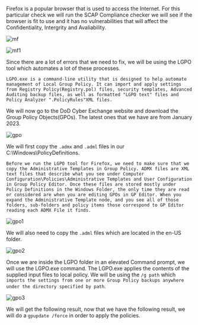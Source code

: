 Firefox is a popular browser that is used to access the Internet. For this particular check we will run the SCAP Compliance checker we will see if the browser is fit to use and it has no vulnerabilities that will affect the Confidentiality, Intergrity and Avaliability. 

![mf](https://user-images.githubusercontent.com/93686063/231775409-6d301a21-bb8a-4656-85b9-45a9aa36abf4.JPG)

![mf1](https://user-images.githubusercontent.com/93686063/231777289-a8e259e5-679b-4500-a886-54301ffa992a.JPG)

Since there are a lot of errors that we need to fix, we will be using the LGPO tool which automates a lot of these processes. 

`LGPO.exe is a command-line utility that is designed to help automate management of Local Group Policy. It can import and apply settings from Registry Policy(Registry.pol) files, security templates, Advanced Auditing backup files, as well as formatted "LGPO text" files and Policy Analyzer ".PolicyRules"XML files.` 

We will now go to the DoD Cyber Exchange website and download the Group Policy Objects(GPOs). The latest ones that we have are from January 2023.

![gpo](https://user-images.githubusercontent.com/93686063/231779553-acd4abf7-01a6-4d56-bd73-c3d2efab4e01.JPG)

We will first copy the `.admx` and `.adml` files in our C:\Windows\PolicyDefinitions. 

`Before we run the LGPO tool for Firefox, we need to make sure that we copy the Administrative Templates in Group Policy. ADMX files are XML text files that describe what you see under Computer Configuration\Policies\Administrative Templates and User Configuration in Group Policy Editor. Once these files are stored mostly under Policy Definitions in the Windows Folder, the only time they are read or considered are when you are editing GPOs in GP Editor. When you expand the Administrative Template node, and you see all of those folders, sub-folders and policy items those correspond to GP Editor reading each ADMX File it finds.` 


![gpo1](https://user-images.githubusercontent.com/93686063/231783250-9ca72f45-d19b-4ad7-b2e3-8837f5ff01c2.JPG)

We will also need to copy the `.adml` files which are located in the en-US folder. 


![gpo2](https://user-images.githubusercontent.com/93686063/231783707-fc45fdea-e613-4a5e-97f3-1a0a98c841a3.JPG)


Once we are inside the LGPO folder in an elevated Command prompt, we will use the LGPO.exe command. The LGPO.exe applies the contents of the supplied input files to local policy. We will be using the `/g path` which `imports the settings from one or more Group Policy backups anywhere under the directory specified by path`. 

![gpo3](https://user-images.githubusercontent.com/93686063/231785524-faaca7c0-f844-4c13-ab45-76c01a3005ad.JPG)

We will get the following result, now that we have the following result, we will do a `gpupdate /force` in order to apply the policies. 
